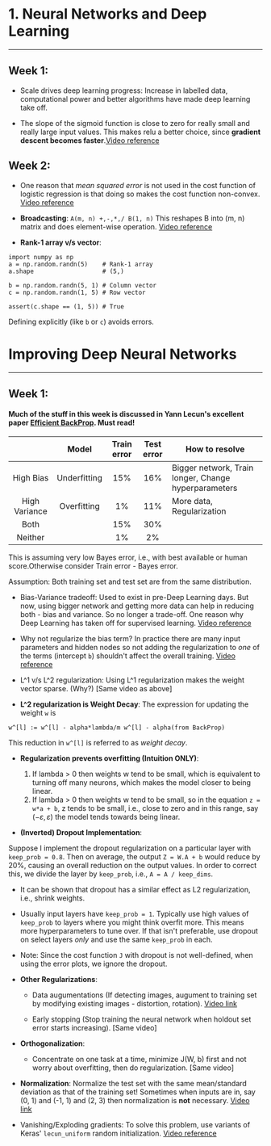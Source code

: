 # 1. Neural Networks and Deep Learning
---

## Week 1: 

- Scale drives deep learning progress: Increase in labelled data, computational power and better algorithms have made deep learning take off. 

- The slope of the sigmoid function is close to zero for really small and really large input values. This makes relu a better choice, since **gradient descent becomes faster**.[Video reference](https://www.coursera.org/learn/neural-networks-deep-learning/lecture/praGm/why-is-deep-learning-taking-off)

## Week 2: 

- One reason that *mean squared error* is not used in the cost function of logistic regression is that doing so makes the cost function non-convex. [Video reference](https://www.coursera.org/learn/neural-networks-deep-learning/lecture/yWaRd/logistic-regression-cost-function)

- **Broadcasting**: `A(m, n) +,-,*,/ B(1, n)`
This reshapes B into (m, n) matrix and does element-wise operation. [Video reference](https://www.coursera.org/learn/neural-networks-deep-learning/lecture/uBuTv/broadcasting-in-python)

- **Rank-1 array v/s vector**: 
```
import numpy as np
a = np.random.randn(5)    # Rank-1 array
a.shape                   # (5,)

b = np.random.randn(5, 1) # Column vector
c = np.random.randn(1, 5) # Row vector

assert(c.shape == (1, 5)) # True
```
Defining explicitly (like `b` or `c`) avoids errors.


# Improving Deep Neural Networks
---

## Week 1:

#### Much of the stuff in this week is discussed in Yann Lecun's excellent paper [Efficient BackProp](http://yann.lecun.com/exdb/publis/pdf/lecun-98b.pdf). Must read! 

|               |     Model    | Train error | Test error | How to resolve                                       |
|:-------------:|:------------:|:-----------:|:----------:|------------------------------------------------------|
|   High Bias   | Underfitting |     15%     |     16%    | Bigger network, Train longer, Change hyperparameters |
| High Variance |  Overfitting |      1%     |     11%    | More data, Regularization                            |
|      Both     |              |     15%     |     30%    |                                                      |
|    Neither    |              |      1%     |     2%     |                                                      |

This is assuming very low Bayes error, i.e., with best available or human score.Otherwise consider Train error - Bayes error.

Assumption: Both training set and test set are from the same distribution.

- Bias-Variance tradeoff: Used to exist in pre-Deep Learning days. But now, using bigger network and getting more data can help in reducing both - bias and variance. So no longer a trade-off. One reason why Deep Learning has taken off for supervised learning. [Video reference](https://www.coursera.org/learn/deep-neural-network/lecture/ZBkx4/basic-recipe-for-machine-learning)

- Why not regularize the bias term? In practice there are many input parameters and hidden nodes so not adding the regularization to _one_ of the terms (intercept `b`) shouldn't affect the overall training. [Video reference](https://www.coursera.org/learn/deep-neural-network/lecture/Srsrc/regularization) 

- L^1 v/s L^2 regularization: Using L^1 regularization makes the weight vector sparse. (Why?) [Same video as above]

- **L^2 regularization is Weight Decay**: The expression for updating the weight `w` is 
```
w^[l] := w^[l] - alpha*lambda/m w^[l] - alpha(from BackProp)
```
This reduction in `w^[l]` is referred to as *weight decay*.

- **Regularization prevents overfitting (Intuition ONLY)**: 
    1. If lambda > 0 then weights w tend to be small, which is equivalent to turning off many neurons, which makes the model closer to being linear. 
    2. If lambda > 0 then weights w tend to be small, so in the equation 
        `z = w*a + b`, z tends to be small, i.e., close to zero and in this range, say $(-\varepsilon, \varepsilon)$ the model tends towards being linear. 

- **(Inverted) Dropout Implementation**:

Suppose I implement the dropout regularization on a particular layer with `keep_prob = 0.8`. Then on average, the output `Z = W.A + b` would reduce by 20%, causing an overall reduction on the output values. In order to correct this, we divide the layer by `keep_prob`, i.e., `A = A / keep_dims`.  

- It can be shown that dropout has a similar effect as L2 regularization, i.e., shrink weights.

- Usually input layers have `keep_prob = 1`. Typically use high values of `keep_prob` to layers where you might think overfit more. This means more hyperparameters to tune over. If that isn't preferable, use dropout on select layers _only_ and use the same `keep_prob` in each. 

- Note: Since the cost function `J` with dropout is not well-defined, when using the error plots, we ignore the dropout.

- **Other Regularizations**: 
    - Data augumentations (If detecting images, augument to training set by modifying existing images - distortion, rotation). [Video link](https://www.coursera.org/learn/deep-neural-network/lecture/Pa53F/other-regularization-methods)

    - Early stopping (Stop training the neural network when holdout set error starts increasing). [Same video]

- **Orthogonalization**: 
    - Concentrate on one task at a time, minimize J(W, b) first and not worry about overfitting, then do regularization. [Same video]

- **Normalization**: Normalize the test set with the same mean/standard deviation as that of the training set! Sometimes when inputs are in, say (0, 1) and (-1, 1) and (2, 3) then normalization is **not** necessary. [Video link](https://www.coursera.org/learn/deep-neural-network/lecture/lXv6U/normalizing-inputs) 

- Vanishing/Exploding gradients: To solve this problem, use variants of Keras' `lecun_uniform` random initialization. [Video reference](https://www.coursera.org/learn/deep-neural-network/lecture/C9iQO/vanishing-exploding-gradients)


